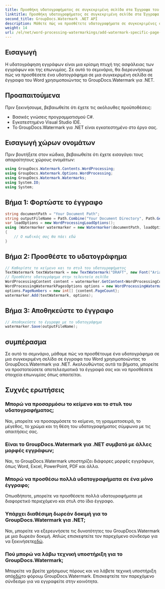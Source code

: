 ```yaml
---
title: Προσθήκη υδατογραφήματος σε συγκεκριμένη σελίδα στα Έγγραφα του Word
linktitle: Προσθήκη υδατογραφήματος σε συγκεκριμένη σελίδα στα Έγγραφα του Word
second_title: GroupDocs.Watermark .NET API
description: Μάθετε πώς να προσθέτετε υδατογραφήματα σε συγκεκριμένες σελίδες σε έγγραφα του Word χρησιμοποιώντας το υδατογράφημα GroupDocs για .NET. Προστατέψτε το περιεχόμενό σας χωρίς κόπο.
weight: 14
url: /el/net/word-processing-watermarkings/add-watermark-specific-page-word-docs/
---
```

## Εισαγωγή
Η υδατογράφηση εγγράφων είναι μια κρίσιμη πτυχή της ασφάλειας των εγγράφων και της επωνυμίας. Σε αυτό το σεμινάριο, θα διερευνήσουμε πώς να προσθέσετε ένα υδατογράφημα σε μια συγκεκριμένη σελίδα σε έγγραφα του Word χρησιμοποιώντας το GroupDocs.Watermark για .NET.
## Προαπαιτούμενα
Πριν ξεκινήσουμε, βεβαιωθείτε ότι έχετε τις ακόλουθες προϋποθέσεις:
- Βασικές γνώσεις προγραμματισμού C#.
- Εγκατεστημένο Visual Studio IDE.
- Το GroupDocs.Watermark για .NET είναι εγκατεστημένο στο έργο σας.

## Εισαγωγή χώρων ονομάτων
Πριν βουτήξετε στον κώδικα, βεβαιωθείτε ότι έχετε εισαγάγει τους απαραίτητους χώρους ονομάτων:
```csharp
using GroupDocs.Watermark.Contents.WordProcessing;
using GroupDocs.Watermark.Options.WordProcessing;
using GroupDocs.Watermark.Watermarks;
using System.IO;
using System;
```
## Βήμα 1: Φορτώστε το έγγραφο
```csharp
string documentPath = "Your Document Path";
string outputFileName = Path.Combine("Your Document Directory", Path.GetFileName(documentPath));
var loadOptions = new WordProcessingLoadOptions();
using (Watermarker watermarker = new Watermarker(documentPath, loadOptions))
{
    // Ο κωδικός σας θα πάει εδώ
}
```
## Βήμα 2: Προσθέστε το υδατογράφημα
```csharp
// Καθορίστε το κείμενο και το στυλ του υδατογραφήματος
TextWatermark textWatermark = new TextWatermark("DRAFT", new Font("Arial", 42));
// Προσθέστε υδατογράφημα στην τελευταία σελίδα
WordProcessingContent content = watermarker.GetContent<WordProcessingContent>();
WordProcessingWatermarkPagesOptions options = new WordProcessingWatermarkPagesOptions();
options.PageNumbers = new int[] {content.PageCount};
watermarker.Add(textWatermark, options);
```
## Βήμα 3: Αποθηκεύστε το έγγραφο
```csharp
// Αποθηκεύστε το έγγραφο με το υδατογράφημα
watermarker.Save(outputFileName);
```

## συμπέρασμα
Σε αυτό το σεμινάριο, μάθαμε πώς να προσθέτουμε ένα υδατογράφημα σε μια συγκεκριμένη σελίδα σε έγγραφα του Word χρησιμοποιώντας το GroupDocs.Watermark για .NET. Ακολουθώντας αυτά τα βήματα, μπορείτε να προστατεύσετε αποτελεσματικά τα έγγραφά σας και να προσθέσετε στοιχεία επωνυμίας όπως απαιτείται.
## Συχνές ερωτήσεις
### Μπορώ να προσαρμόσω το κείμενο και το στυλ του υδατογραφήματος;
Ναι, μπορείτε να προσαρμόσετε το κείμενο, τη γραμματοσειρά, το μέγεθος, το χρώμα και τη θέση του υδατογραφήματος σύμφωνα με τις απαιτήσεις σας.
### Είναι το GroupDocs.Watermark για .NET συμβατό με άλλες μορφές εγγράφων;
Ναι, το GroupDocs.Watermark υποστηρίζει διάφορες μορφές εγγράφων, όπως Word, Excel, PowerPoint, PDF και άλλα.
### Μπορώ να προσθέσω πολλά υδατογραφήματα σε ένα μόνο έγγραφο;
Οπωσδήποτε, μπορείτε να προσθέσετε πολλά υδατογραφήματα με διαφορετικό περιεχόμενο και στυλ στο ίδιο έγγραφο.
### Υπάρχει διαθέσιμη δωρεάν δοκιμή για το GroupDocs.Watermark για .NET;
 Ναι, μπορείτε να εξερευνήσετε τις δυνατότητες του GroupDocs.Watermark με μια δωρεάν δοκιμή. Απλώς επισκεφτείτε τον παρεχόμενο σύνδεσμο για να ξεκινήσετε[εδώ](https://releases.groupdocs.com/).
### Πού μπορώ να λάβω τεχνική υποστήριξη για το GroupDocs.Watermark;
 Μπορείτε να βρείτε χρήσιμους πόρους και να λάβετε τεχνική υποστήριξη από[εδώ](https://forum.groupdocs.com/c/watermark/19)το φόρουμ GroupDocs.Watermark. Επισκεφτείτε τον παρεχόμενο σύνδεσμο για να εγγραφείτε στην κοινότητα.